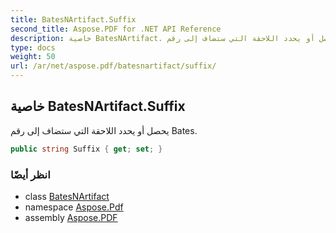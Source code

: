```yaml
---
title: BatesNArtifact.Suffix
second_title: Aspose.PDF for .NET API Reference
description: خاصية BatesNArtifact. يحصل أو يحدد اللاحقة التي ستضاف إلى رقم Bates
type: docs
weight: 50
url: /ar/net/aspose.pdf/batesnartifact/suffix/
---
```

## خاصية BatesNArtifact.Suffix

يحصل أو يحدد اللاحقة التي ستضاف إلى رقم Bates.

```csharp
public string Suffix { get; set; }
```

### انظر أيضًا

* class [BatesNArtifact](../)
* namespace [Aspose.Pdf](../../../aspose.pdf/)
* assembly [Aspose.PDF](../../../)